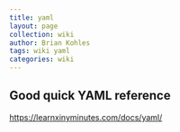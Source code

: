 ```yaml
---
title: yaml
layout: page
collection: wiki
author: Brian Kohles
tags: wiki yaml
categories: wiki
---
```


## Good quick YAML reference
https://learnxinyminutes.com/docs/yaml/
